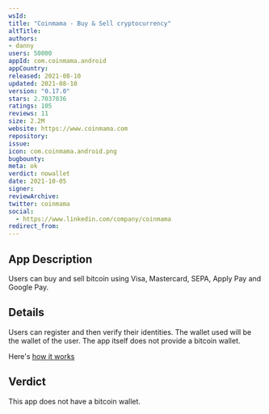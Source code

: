 ```yaml
---
wsId: 
title: "Coinmama - Buy & Sell cryptocurrency"
altTitle: 
authors:
- danny
users: 50000
appId: com.coinmama.android
appCountry: 
released: 2021-08-10
updated: 2021-08-10
version: "0.17.0"
stars: 2.7037036
ratings: 105
reviews: 11
size: 2.2M
website: https://www.coinmama.com
repository: 
issue: 
icon: com.coinmama.android.png
bugbounty: 
meta: ok
verdict: nowallet
date: 2021-10-05
signer: 
reviewArchive:
twitter: coinmama
social:
  - https://www.linkedin.com/company/coinmama
redirect_from:
---
```


## App Description

Users can buy and sell bitcoin using Visa, Mastercard, SEPA, Apply Pay and Google Pay.

## Details

Users can register and then verify their identities. The wallet used will be the wallet of the user. The app itself does not provide a bitcoin wallet.

Here's [how it works](https://www.coinmama.com/how-does-it-work)

## Verdict

This app does not have a bitcoin wallet.

